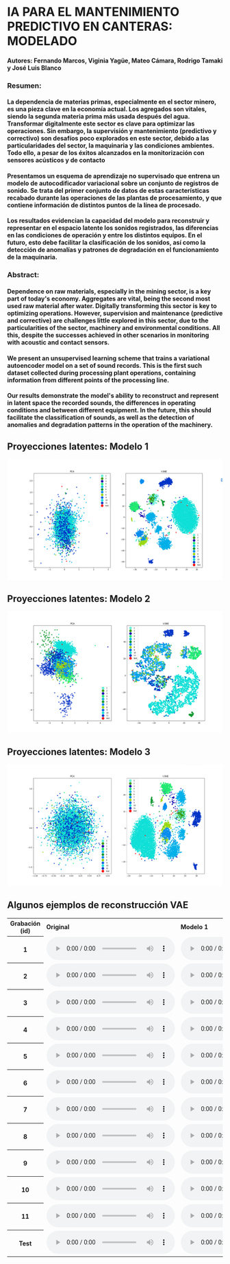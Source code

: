 # IA PARA EL MANTENIMIENTO PREDICTIVO EN CANTERAS: MODELADO

#### Autores: Fernando Marcos, Viginia Yagüe, Mateo Cámara, Rodrigo Tamaki y José Luis Blanco

### Resumen: 

#### La dependencia de materias primas, especialmente en el sector minero, es una pieza clave en la economía actual. Los agregados son vitales, siendo la segunda materia prima más usada después del agua. Transformar digitalmente este sector es clave para optimizar las operaciones. Sin embargo, la supervisión y mantenimiento (predictivo y correctivo) son desafíos poco explorados en este sector, debido a las particularidades del sector, la maquinaria y las condiciones ambientes. Todo ello, a pesar de los éxitos alcanzados en la monitorización con sensores acústicos y de contacto

#### Presentamos un esquema de aprendizaje no supervisado que entrena un modelo de autocodificador variacional sobre un conjunto de registros de sonido. Se trata del primer conjunto de datos de estas características recabado durante las operaciones de las plantas de procesamiento, y que contiene información de distintos puntos de la línea de procesado.

#### Los resultados evidencian la capacidad del modelo para reconstruir y representar en el espacio latente los sonidos registrados, las diferencias en las condiciones de operación y entre los distintos equipos. En el futuro, esto debe facilitar la clasificación de los sonidos, así como la detección de anomalías y patrones de degradación en el funcionamiento de la maquinaria.

### Abstract: 

#### Dependence on raw materials, especially in the mining sector, is a key part of today's economy. Aggregates are vital, being the second most used raw material after water. Digitally transforming this sector is key to optimizing operations. However, supervision and maintenance (predictive and corrective) are challenges little explored in this sector, due to the particularities of the sector, machinery and environmental conditions. All this, despite the successes achieved in other scenarios in monitoring with acoustic and contact sensors.

#### We present an unsupervised learning scheme that trains a variational autoencoder model on a set of sound records. This is the first such dataset collected during processing plant operations, containing information from different points of the processing line. 

####  Our results demonstrate the model's ability to reconstruct and represent in latent space the recorded sounds, the differences in operating conditions and between different equipment. In the future, this should facilitate the classification of sounds, as well as the detection of anomalies and degradation patterns in the operation of the machinery.

## Proyecciones latentes: Modelo 1
![Local Image](./images/PCA_tSNE_model1-coloured.png)

## Proyecciones latentes: Modelo 2
![Local Image](./images/PCA_tSNE_model2-coloured.png)

## Proyecciones latentes: Modelo 3
![Local Image](./images/PCA_tSNE_model3-coloured.png)


## Algunos ejemplos de reconstrucción VAE

<div class="figure">
    <table>
        <tbody>
            <!-- Row 1 -->
            <tr>
                <th>Grabación (id)</th>
                <td><b>Original</b></td>
                <td><b>Modelo 1</b></td>
                <td><b>Modelo 2</b></td>
                <td><b>Modelo 3</b></td>
            </tr>
            <!-- Row 2 -->
            <tr>
                <th>1</th>
                <td>
                    <audio controls="">
                        <source src="./mant_pred_cant_VAE/samples_original/frag_002_5.wav">
                    </audio>
                </td>
                <td>
                    <audio controls="">
                        <source src="./mant_pred_cant_VAE/samples_model1/frag_002_5.wav">
                    </audio>
                </td>
                <td>
                    <audio controls="">
                        <source src="./mant_pred_cant_VAE/samples_model2/frag_002_5.wav">
                    </audio>
                </td>
                <td>
                    <audio controls="">
                        <source src="mant_pred_cant_VAE/samples_model3/frag_002_5.wav">
                    </audio>
                </td>
            </tr>
            <!-- Row 3 -->
            <tr>
                <th>2</th>
                <td>
                    <audio controls="">
                        <source src="mant_pred_cant_VAE/samples_original/frag_003_10.wav">
                    </audio>
                </td>
                <td>
                    <audio controls="">
                        <source src="mant_pred_cant_VAE/samples_model1/frag_003_10.wav">
                    </audio>
                </td>
                <td>
                    <audio controls="">
                        <source src="mant_pred_cant_VAE/samples_model2/frag_003_10.wav">
                    </audio>
                </td>
                <td>
                    <audio controls="">
                        <source src="mant_pred_cant_VAE/samples_model3/frag_003_10.wav">
                    </audio>
                </td>
            </tr>
            <!-- Row 4 -->
            <tr>
                <th>3</th>
                <td>
                    <audio controls="">
                        <source src="mant_pred_cant_VAE/samples_original/frag_004_84.wav">
                    </audio>
                </td>
                <td>
                    <audio controls="">
                        <source src="mant_pred_cant_VAE/samples_model1/frag_004_84.wav">
                    </audio>
                </td>
                <td>
                    <audio controls="">
                        <source src="mant_pred_cant_VAE/samples_model2/frag_004_84.wav">
                    </audio>
                </td>
                <td>
                    <audio controls="">
                        <source src="mant_pred_cant_VAE/samples_model3/frag_004_84.wav">
                    </audio>
                </td>
            </tr>
            <!-- Row 5 -->
            <tr>
                <th>4</th>
                <td>
                    <audio controls="">
                        <source src="mant_pred_cant_VAE/samples_original/frag_005_271.wav">
                    </audio>
                </td>
                <td>
                    <audio controls="">
                        <source src="mant_pred_cant_VAE/samples_model1/frag_005_271.wav">
                    </audio>
                </td>
                <td>
                    <audio controls="">
                        <source src="mant_pred_cant_VAE/samples_model2/frag_005_271.wav">
                    </audio>
                </td>
                <td>
                    <audio controls="">
                        <source src="mant_pred_cant_VAE/samples_model3/frag_005_271.wav">
                    </audio>
                </td>
            </tr>
            <!-- Row 6 -->
            <tr>
                <th>5</th>
                <td>
                    <audio controls="">
                        <source src="mant_pred_cant_VAE/samples_original/frag_006_1030.wav">
                    </audio>
                </td>
                <td>
                    <audio controls="">
                        <source src="mant_pred_cant_VAE/samples_model1/frag_006_1030.wav">
                    </audio>
                </td>
                <td>
                    <audio controls="">
                        <source src="mant_pred_cant_VAE/samples_model2/frag_006_1030.wav">
                    </audio>
                </td>
                <td>
                    <audio controls="">
                        <source src="mant_pred_cant_VAE/samples_model3/frag_006_1030.wav">
                    </audio>
                </td>
            </tr>
            <!-- Row 7 -->
            <tr>
                <th>6</th>
                <td>
                    <audio controls="">
                        <source src="mant_pred_cant_VAE/samples_original/frag_007_31.wav">
                    </audio>
                </td>
                <td>
                    <audio controls="">
                        <source src="mant_pred_cant_VAE/samples_model1/frag_007_31.wav">
                    </audio>
                </td>
                <td>
                    <audio controls="">
                        <source src="mant_pred_cant_VAE/samples_model2/frag_007_31.wav">
                    </audio>
                </td>
                <td>
                    <audio controls="">
                        <source src="mant_pred_cant_VAE/samples_model3/frag_007_31.wav">
                    </audio>
                </td>
            </tr>
            <!-- Row 8 -->
            <tr>
                <th>7</th>
                <td>
                    <audio controls="">
                        <source src="mant_pred_cant_VAE/samples_original/frag_008_125.wav">
                    </audio>
                </td>
                <td>
                    <audio controls="">
                        <source src="mant_pred_cant_VAE/samples_model1/frag_008_125.wav">
                    </audio>
                </td>
                <td>
                    <audio controls="">
                        <source src="mant_pred_cant_VAE/samples_model2/frag_008_125.wav">
                    </audio>
                </td>
                <td>
                    <audio controls="">
                        <source src="mant_pred_cant_VAE/samples_model3/frag_008_125.wav">
                    </audio>
                </td>
            </tr>
            <!-- Row 9 -->
            <tr>
                <th>8</th>
                <td>
                    <audio controls="">
                        <source src="mant_pred_cant_VAE/samples_original/frag_009_180.wav">
                    </audio>
                </td>
                <td>
                    <audio controls="">
                        <source src="mant_pred_cant_VAE/samples_model1/frag_009_180.wav">
                    </audio>
                </td>
                <td>
                    <audio controls="">
                        <source src="mant_pred_cant_VAE/samples_model2/frag_009_180.wav">
                    </audio>
                </td>
                <td>
                    <audio controls="">
                        <source src="mant_pred_cant_VAE/samples_model3/frag_009_180.wav">
                    </audio>
                </td>
            </tr>
            <!-- Row 10 -->
            <tr>
                <th>9</th>
                <td>
                    <audio controls="">
                        <source src="mant_pred_cant_VAE/samples_original/frag_010_4.wav">
                    </audio>
                </td>
                <td>
                    <audio controls="">
                        <source src="mant_pred_cant_VAE/samples_model1/frag_010_4.wav">
                    </audio>
                </td>
                <td>
                    <audio controls="">
                        <source src="mant_pred_cant_VAE/samples_model2/frag_010_4.wav">
                    </audio>
                </td>
                <td>
                    <audio controls="">
                        <source src="mant_pred_cant_VAE/samples_model3/frag_010_4.wav">
                    </audio>
                </td>
            </tr>
            <!-- Row 11 -->
            <tr>
                <th>10</th>
                <td>
                    <audio controls="">
                        <source src="mant_pred_cant_VAE/samples_original/frag_011_185.wav">
                    </audio>
                </td>
                <td>
                    <audio controls="">
                        <source src="mant_pred_cant_VAE/samples_model1/frag_011_185.wav">
                    </audio>
                </td>
                <td>
                    <audio controls="">
                        <source src="mant_pred_cant_VAE/samples_model2/frag_011_185.wav">
                    </audio>
                </td>
                <td>
                    <audio controls="">
                        <source src="mant_pred_cant_VAE/samples_model3/frag_011_185.wav">
                    </audio>
                </td>
            </tr>
            <!-- Row 12 -->
            <tr>
                <th>11</th>
                <td>
                    <audio controls="">
                        <source src="mant_pred_cant_VAE/samples_original/frag_012_171.wav">
                    </audio>
                </td>
                <td>
                    <audio controls="">
                        <source src="mant_pred_cant_VAE/samples_model1/frag_012_171.wav">
                    </audio>
                </td>
                <td>
                    <audio controls="">
                        <source src="mant_pred_cant_VAE/samples_model2/frag_012_171.wav">
                    </audio>
                </td>
                <td>
                    <audio controls="">
                        <source src="mant_pred_cant_VAE/samples_model3/frag_012_171.wav">
                    </audio>
                </td>
            </tr>
            <!-- Row 13 -->
            <tr>
                <th>Test</th>
                <td>
                    <audio controls="">
                        <source src="mant_pred_cant_VAE/samples_original/frag_013_5.wav">
                    </audio>
                </td>
                <td>
                    <audio controls="">
                        <source src="mant_pred_cant_VAE/samples_model1/frag_013_5.wav">
                    </audio>
                </td>
                <td>
                    <audio controls="">
                        <source src="mant_pred_cant_VAE/samples_model2/frag_013_5.wav">
                    </audio>
                </td>
                <td>
                    <audio controls="">
                        <source src="mant_pred_cant_VAE/samples_model3/frag_013_5.wav">
                    </audio>
                </td>
            </tr>
        </tbody>
    </table>
</div>
